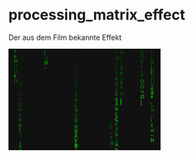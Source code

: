 # processing_matrix_effect
Der aus dem Film bekannte Effekt

![Beispielbild](processing_matrix_effect.gif)

